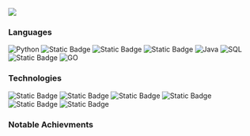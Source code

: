 [![](https://github.com/FavioJasso/faviojasso/blob/357502c2a70689ce7f71f5f2a807f5658a7bdc52/Favio%20JASSO%20(1280%20x%20200%20px).gif)](https://www.faviojasso.com/)

### Languages

![Python](https://img.shields.io/badge/python-gray?style=plastic&logo=python&logoColor=3776AB&labelColor=black)
![Static Badge](https://img.shields.io/badge/HTML5-gray?style=plastic&logo=html5&logoColor=%23E34F26&labelColor=black)
![Static Badge](https://img.shields.io/badge/CSS3-gray?style=plastic&logo=css3&logoColor=%231572B6&labelColor=black)
![Static Badge](https://img.shields.io/badge/JavaScript-gray?style=plastic&logo=javascript&logoColor=%23F7DF1E&labelColor=black)
![Java](https://img.shields.io/badge/-Java-000?&logo=Java&logoColor=007396)
![SQL](https://img.shields.io/badge/-SQL-000?&logo=MySQL)
![Static Badge](https://img.shields.io/badge/R-gray?style=plastic&logo=r&logoColor=%23276DC3&labelColor=black)
![GO](https://img.shields.io/badge/Go-gray?style=plastic&logo=go&logoColor=%2300ADD8&labelColor=black)

### Technologies

![Static Badge](https://img.shields.io/badge/Bootstrap-gray?style=plastic&logo=bootstrap&logoColor=%237952B3&labelColor=black)
![Static Badge](https://img.shields.io/badge/MySQL-gray?style=plastic&logo=mysql&logoColor=%234479A1&labelColor=black)
![Static Badge](https://img.shields.io/badge/DBeaver-gray?style=plastic&logo=dbeaver&logoColor=%23382923&labelColor=black)
![Static Badge](https://img.shields.io/badge/Git-gray?style=plastic&logo=git&logoColor=%23F05032&labelColor=black)
![Static Badge](https://img.shields.io/badge/pandas-gray?style=plastic&logo=pandas&logoColor=%23150458&labelColor=black)
![Static Badge](https://img.shields.io/badge/Tableau-gray?style=plastic&logo=tableau&logoColor=%23E97627&labelColor=black)

### Notable Achievments 


<!--
**FavioJasso/faviojasso** is a ✨ _special_ ✨ repository because its `README.md` (this file) appears on your GitHub profile.

Here are some ideas to get you started:

- 🔭 I’m currently working on ...
- 🌱 I’m currently learning ...
- 👯 I’m looking to collaborate on ...
- 🤔 I’m looking for help with ...
- 💬 Ask me about ...
- 📫 How to reach me: ...
- 😄 Pronouns: ...
- ⚡ Fun fact: ...
-->
